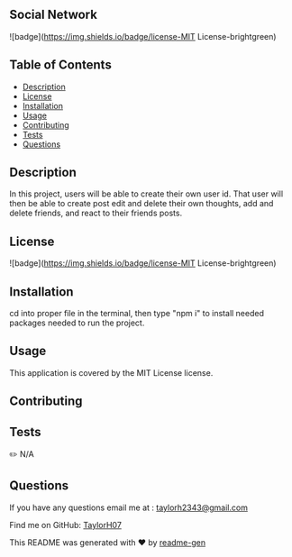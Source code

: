 ## Social Network

![badge](https://img.shields.io/badge/license-MIT License-brightgreen)

## Table of Contents

- [Description](#description)
- [License](#license)
- [Installation](#installation)
- [Usage](#usage)
- [Contributing](#contributing)
- [Tests](#tests)
- [Questions](#questions)

## Description

In this project, users will be able to create their own user id. That user will then be able to create post edit and delete their own thoughts, add and delete friends, and react to their friends posts.

## License

![badge](https://img.shields.io/badge/license-MIT License-brightgreen)

## Installation

cd into proper file in the terminal, then type "npm i" to install needed packages needed to run the project.

## Usage

This application is covered by the MIT License license.

## Contributing

## Tests

✏️ N/A

## Questions

If you have any questions email me at :
taylorh2343@gmail.com

Find me on GitHub: [TaylorH07](https://github.com/TaylorH07)

This README was generated with ❤️ by [readme-gen](https://github.com/TaylorH07/readme-gen)
